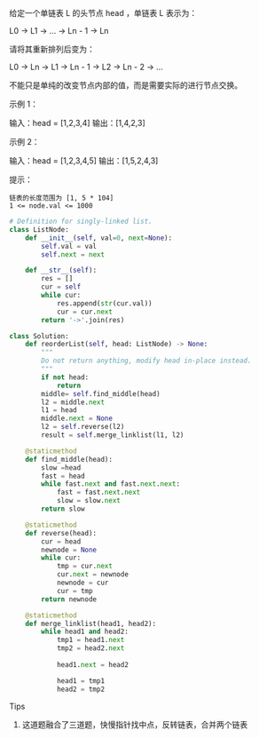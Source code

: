 给定一个单链表 L 的头节点 head ，单链表 L 表示为：

L0 → L1 → … → Ln - 1 → Ln

请将其重新排列后变为：

L0 → Ln → L1 → Ln - 1 → L2 → Ln - 2 → …

不能只是单纯的改变节点内部的值，而是需要实际的进行节点交换。

 

示例 1：

输入：head = [1,2,3,4]
输出：[1,4,2,3]

示例 2：

输入：head = [1,2,3,4,5]
输出：[1,5,2,4,3]

 

提示：

    链表的长度范围为 [1, 5 * 104]
    1 <= node.val <= 1000






```python
# Definition for singly-linked list.
class ListNode:
    def __init__(self, val=0, next=None):
        self.val = val
        self.next = next

    def __str__(self):
        res = [] 
        cur = self 
        while cur:
            res.append(str(cur.val))
            cur = cur.next
        return '->'.join(res)

class Solution:
    def reorderList(self, head: ListNode) -> None:
        """
        Do not return anything, modify head in-place instead.
        """
        if not head:
            return 
        middle= self.find_middle(head)
        l2 = middle.next 
        l1 = head 
        middle.next = None 
        l2 = self.reverse(l2)
        result = self.merge_linklist(l1, l2)

    @staticmethod
    def find_middle(head):
        slow =head
        fast = head 
        while fast.next and fast.next.next:
            fast = fast.next.next 
            slow = slow.next 
        return slow 

    @staticmethod
    def reverse(head):
        cur = head 
        newnode = None
        while cur:
            tmp = cur.next 
            cur.next = newnode 
            newnode = cur
            cur = tmp 
        return newnode 

    @staticmethod 
    def merge_linklist(head1, head2):
        while head1 and head2:
            tmp1 = head1.next 
            tmp2 = head2.next 
            
            head1.next = head2

            head1 = tmp1
            head2 = tmp2 
```



Tips

1. 这道题融合了三道题，快慢指针找中点，反转链表，合并两个链表